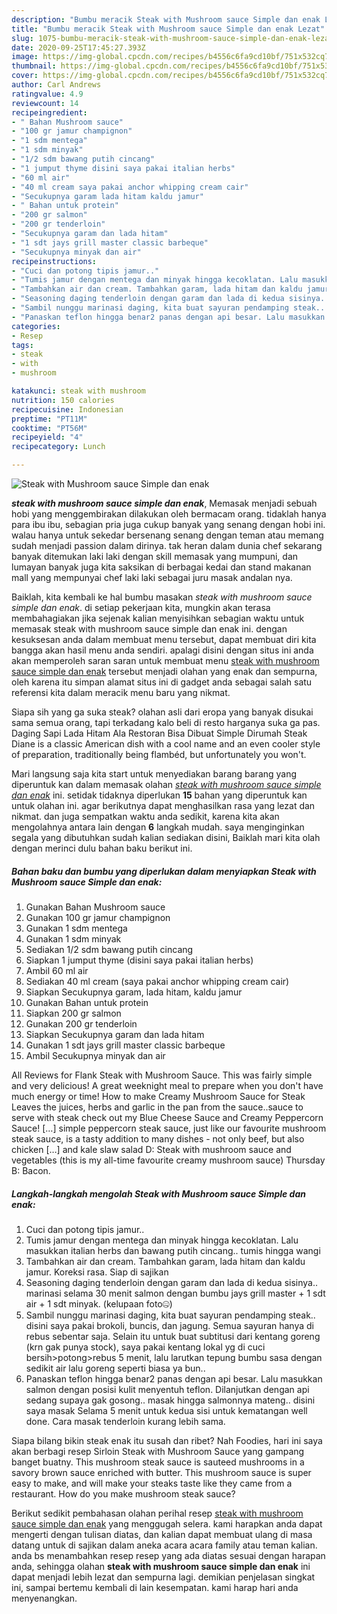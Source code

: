 ```yaml
---
description: "Bumbu meracik Steak with Mushroom sauce Simple dan enak Lezat"
title: "Bumbu meracik Steak with Mushroom sauce Simple dan enak Lezat"
slug: 1075-bumbu-meracik-steak-with-mushroom-sauce-simple-dan-enak-lezat
date: 2020-09-25T17:45:27.393Z
image: https://img-global.cpcdn.com/recipes/b4556c6fa9cd10bf/751x532cq70/steak-with-mushroom-sauce-simple-dan-enak-foto-resep-utama.jpg
thumbnail: https://img-global.cpcdn.com/recipes/b4556c6fa9cd10bf/751x532cq70/steak-with-mushroom-sauce-simple-dan-enak-foto-resep-utama.jpg
cover: https://img-global.cpcdn.com/recipes/b4556c6fa9cd10bf/751x532cq70/steak-with-mushroom-sauce-simple-dan-enak-foto-resep-utama.jpg
author: Carl Andrews
ratingvalue: 4.9
reviewcount: 14
recipeingredient:
- " Bahan Mushroom sauce"
- "100 gr jamur champignon"
- "1 sdm mentega"
- "1 sdm minyak"
- "1/2 sdm bawang putih cincang"
- "1 jumput thyme disini saya pakai italian herbs"
- "60 ml air"
- "40 ml cream saya pakai anchor whipping cream cair"
- "Secukupnya garam lada hitam kaldu jamur"
- " Bahan untuk protein"
- "200 gr salmon"
- "200 gr tenderloin"
- "Secukupnya garam dan lada hitam"
- "1 sdt jays grill master classic barbeque"
- "Secukupnya minyak dan air"
recipeinstructions:
- "Cuci dan potong tipis jamur.."
- "Tumis jamur dengan mentega dan minyak hingga kecoklatan. Lalu masukkan italian herbs dan bawang putih cincang.. tumis hingga wangi"
- "Tambahkan air dan cream. Tambahkan garam, lada hitam dan kaldu jamur. Koreksi rasa. Siap di sajikan"
- "Seasoning daging tenderloin dengan garam dan lada di kedua sisinya.. marinasi selama 30 menit salmon dengan bumbu jays grill master + 1 sdt air + 1 sdt minyak. (kelupaan foto🤐)"
- "Sambil nunggu marinasi daging, kita buat sayuran pendamping steak.. disini saya pakai brokoli, buncis, dan jagung. Semua sayuran hanya di rebus sebentar saja. Selain itu untuk buat subtitusi dari kentang goreng (krn gak punya stock), saya pakai kentang lokal yg di cuci bersih&gt;potong&gt;rebus 5 menit, lalu larutkan tepung bumbu sasa dengan sedikit air lalu goreng seperti biasa ya bun.."
- "Panaskan teflon hingga benar2 panas dengan api besar. Lalu masukkan salmon dengan posisi kulit menyentuh teflon. Dilanjutkan dengan api sedang supaya gak gosong.. masak hingga salmonnya mateng.. disini saya masak Selama 5 menit untuk kedua sisi untuk kematangan well done. Cara masak tenderloin kurang lebih sama."
categories:
- Resep
tags:
- steak
- with
- mushroom

katakunci: steak with mushroom 
nutrition: 150 calories
recipecuisine: Indonesian
preptime: "PT11M"
cooktime: "PT56M"
recipeyield: "4"
recipecategory: Lunch

---
```



![Steak with Mushroom sauce Simple dan enak](https://img-global.cpcdn.com/recipes/b4556c6fa9cd10bf/751x532cq70/steak-with-mushroom-sauce-simple-dan-enak-foto-resep-utama.jpg)

<b><i>steak with mushroom sauce simple dan enak</i></b>, Memasak menjadi sebuah hobi yang menggembirakan dilakukan oleh bermacam orang. tidaklah hanya para ibu ibu, sebagian pria juga cukup banyak yang senang dengan hobi ini. walau hanya untuk sekedar bersenang senang dengan teman atau memang sudah menjadi passion dalam dirinya. tak heran dalam dunia chef sekarang banyak ditemukan laki laki dengan skill memasak yang mumpuni, dan lumayan banyak juga kita saksikan di berbagai kedai dan stand makanan mall yang mempunyai chef laki laki sebagai juru masak andalan nya.

Baiklah, kita kembali ke hal bumbu masakan <i>steak with mushroom sauce simple dan enak</i>. di setiap pekerjaan kita, mungkin akan terasa membahagiakan jika sejenak kalian menyisihkan sebagian waktu untuk memasak steak with mushroom sauce simple dan enak ini. dengan kesuksesan anda dalam membuat menu tersebut, dapat membuat diri kita bangga akan hasil menu anda sendiri. apalagi disini dengan situs ini anda akan memperoleh saran saran untuk membuat menu <u>steak with mushroom sauce simple dan enak</u> tersebut menjadi olahan yang enak dan sempurna, oleh karena itu simpan alamat situs ini di gadget anda sebagai salah satu referensi kita dalam meracik menu baru yang nikmat.

Siapa sih yang ga suka steak? olahan asli dari eropa yang banyak disukai sama semua orang, tapi terkadang kalo beli di resto harganya suka ga pas. Daging Sapi Lada Hitam Ala Restoran Bisa Dibuat Simple Dirumah Steak Diane is a classic American dish with a cool name and an even cooler style of preparation, traditionally being flambéd, but unfortunately you won&#39;t.


Mari langsung saja kita start untuk menyediakan barang barang yang diperuntuk kan dalam memasak olahan <u><i>steak with mushroom sauce simple dan enak</i></u> ini. setidak tidaknya diperlukan <b>15</b> bahan yang diperuntuk kan untuk olahan ini. agar berikutnya dapat menghasilkan rasa yang lezat dan nikmat. dan juga sempatkan waktu anda sedikit, karena kita akan mengolahnya antara lain dengan <b>6</b> langkah mudah. saya menginginkan segala yang dibutuhkan sudah kalian sediakan disini, Baiklah mari kita olah dengan merinci dulu bahan baku berikut ini.

<!--inarticleads1-->

##### Bahan baku dan bumbu yang diperlukan dalam menyiapkan Steak with Mushroom sauce Simple dan enak:

1. Gunakan  Bahan Mushroom sauce
1. Gunakan 100 gr jamur champignon
1. Gunakan 1 sdm mentega
1. Gunakan 1 sdm minyak
1. Sediakan 1/2 sdm bawang putih cincang
1. Siapkan 1 jumput thyme (disini saya pakai italian herbs)
1. Ambil 60 ml air
1. Sediakan 40 ml cream (saya pakai anchor whipping cream cair)
1. Siapkan Secukupnya garam, lada hitam, kaldu jamur
1. Gunakan  Bahan untuk protein
1. Siapkan 200 gr salmon
1. Gunakan 200 gr tenderloin
1. Siapkan Secukupnya garam dan lada hitam
1. Gunakan 1 sdt jays grill master classic barbeque
1. Ambil Secukupnya minyak dan air


All Reviews for Flank Steak with Mushroom Sauce. This was fairly simple and very delicious! A great weeknight meal to prepare when you don&#39;t have much energy or time! How to make Creamy Mushroom Sauce for Steak Leaves the juices, herbs and garlic in the pan from the sauce..sauce to serve with steak check out my Blue Cheese Sauce and Creamy Peppercorn Sauce! […] simple peppercorn steak sauce, just like our favourite mushroom steak sauce, is a tasty addition to many dishes - not only beef, but also chicken […] and kale slaw salad D: Steak with mushroom sauce and vegetables (this is my all-time favourite creamy mushroom sauce) Thursday B: Bacon. 

<!--inarticleads2-->

##### Langkah-langkah mengolah Steak with Mushroom sauce Simple dan enak:

1. Cuci dan potong tipis jamur..
1. Tumis jamur dengan mentega dan minyak hingga kecoklatan. Lalu masukkan italian herbs dan bawang putih cincang.. tumis hingga wangi
1. Tambahkan air dan cream. Tambahkan garam, lada hitam dan kaldu jamur. Koreksi rasa. Siap di sajikan
1. Seasoning daging tenderloin dengan garam dan lada di kedua sisinya.. marinasi selama 30 menit salmon dengan bumbu jays grill master + 1 sdt air + 1 sdt minyak. (kelupaan foto🤐)
1. Sambil nunggu marinasi daging, kita buat sayuran pendamping steak.. disini saya pakai brokoli, buncis, dan jagung. Semua sayuran hanya di rebus sebentar saja. Selain itu untuk buat subtitusi dari kentang goreng (krn gak punya stock), saya pakai kentang lokal yg di cuci bersih&gt;potong&gt;rebus 5 menit, lalu larutkan tepung bumbu sasa dengan sedikit air lalu goreng seperti biasa ya bun..
1. Panaskan teflon hingga benar2 panas dengan api besar. Lalu masukkan salmon dengan posisi kulit menyentuh teflon. Dilanjutkan dengan api sedang supaya gak gosong.. masak hingga salmonnya mateng.. disini saya masak Selama 5 menit untuk kedua sisi untuk kematangan well done. Cara masak tenderloin kurang lebih sama.


Siapa bilang bikin steak enak itu susah dan ribet? Nah Foodies, hari ini saya akan berbagi resep Sirloin Steak with Mushroom Sauce yang gampang banget buatny. This mushroom steak sauce is sauteed mushrooms in a savory brown sauce enriched with butter. This mushroom sauce is super easy to make, and will make your steaks taste like they came from a restaurant. How do you make mushroom steak sauce? 

Berikut sedikit pembahasan olahan perihal resep <u>steak with mushroom sauce simple dan enak</u> yang menggugah selera. kami harapkan anda dapat mengerti dengan tulisan diatas, dan kalian dapat membuat ulang di masa datang untuk di sajikan dalam aneka acara acara family atau teman kalian. anda bs menambahkan resep resep yang ada diatas sesuai dengan harapan anda, sehingga olahan <b>steak with mushroom sauce simple dan enak</b> ini dapat menjadi lebih lezat dan sempurna lagi. demikian penjelasan singkat ini, sampai bertemu kembali di lain kesempatan. kami harap hari anda menyenangkan.

